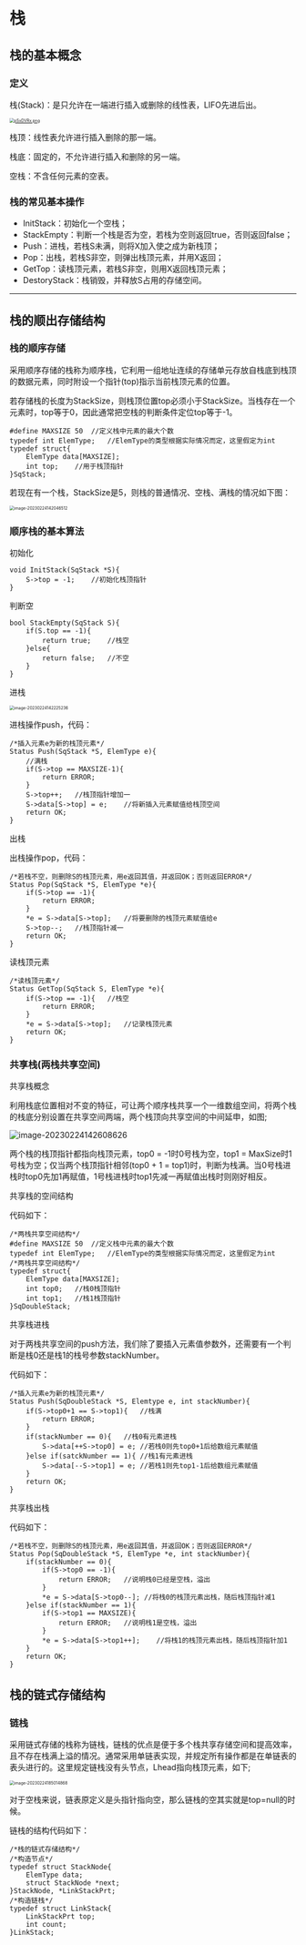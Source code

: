 # 栈

## 栈的基本概念

### 定义

栈(Stack)：是只允许在一端进行插入或删除的线性表，LIFO先进后出。

[<img src="https://s1.ax1x.com/2023/02/23/pSxDVRx.png" alt="pSxDVRx.png" style="zoom:50%;" />](https://imgse.com/i/pSxDVRx)



栈顶：线性表允许进行插入删除的那一端。

栈底：固定的，不允许进行插入和删除的另一端。

空栈：不含任何元素的空表。

### 栈的常见基本操作

* InitStack：初始化一个空栈；
* StackEmpty：判断一个栈是否为空，若栈为空则返回true，否则返回false；
* Push：进栈，若栈S未满，则将X加入使之成为新栈顶；
* Pop：出栈，若栈S非空，则弹出栈顶元素，并用X返回；
* GetTop：读栈顶元素，若栈S非空，则用X返回栈顶元素；
* DestoryStack：栈销毁，并释放S占用的存储空间。

---

## 栈的顺出存储结构

### 栈的顺序存储

采用顺序存储的栈称为顺序栈，它利用一组地址连续的存储单元存放自栈底到栈顶的数据元素，同时附设一个指针(top)指示当前栈顶元素的位置。

若存储栈的长度为StackSize，则栈顶位置top必须小于StackSize。当栈存在一个元素时，top等于0，因此通常把空栈的判断条件定位top等于-1。

```
#define MAXSIZE 50  //定义栈中元素的最大个数
typedef int ElemType;   //ElemType的类型根据实际情况而定，这里假定为int
typedef struct{
    ElemType data[MAXSIZE];
    int top;    //用于栈顶指针
}SqStack;
```

若现在有一个栈，StackSize是5，则栈的普通情况、空栈、满栈的情况如下图：

<img src="C:\Users\mark\OneDrive\文档\Typora\images\image-20230224142046512.png" alt="image-20230224142046512" style="zoom:50%;" />



### 顺序栈的基本算法

初始化

```
void InitStack(SqStack *S){
    S->top = -1;    //初始化栈顶指针
}
```

判断空

```
bool StackEmpty(SqStack S){
    if(S.top == -1){    
        return true;    //栈空
    }else{  
        return false;   //不空
    }
}
```

进栈

<img src="C:\Users\mark\OneDrive\文档\Typora\images\image-20230224142225236.png" alt="image-20230224142225236" style="zoom:50%;" />

进栈操作push，代码：

```
/*插入元素e为新的栈顶元素*/
Status Push(SqStack *S, ElemType e){
    //满栈
    if(S->top == MAXSIZE-1){
        return ERROR;
    }
    S->top++;   //栈顶指针增加一
    S->data[S->top] = e;    //将新插入元素赋值给栈顶空间
    return OK;
}
```

出栈

出栈操作pop，代码：

```
/*若栈不空，则删除S的栈顶元素，用e返回其值，并返回OK；否则返回ERROR*/
Status Pop(SqStack *S, ElemType *e){
    if(S->top == -1){
        return ERROR;
    }
    *e = S->data[S->top];   //将要删除的栈顶元素赋值给e
    S->top--;   //栈顶指针减一
    return OK;
}
```

读栈顶元素

```
/*读栈顶元素*/
Status GetTop(SqStack S, ElemType *e){
    if(S->top == -1){   //栈空
        return ERROR;
    }
    *e = S->data[S->top];   //记录栈顶元素
    return OK;
}
```



### 共享栈(两栈共享空间)

共享栈概念

利用栈底位置相对不变的特征，可让两个顺序栈共享一个一维数组空间，将两个栈的栈底分别设置在共享空间两端，两个栈顶向共享空间的中间延申，如图;

![image-20230224142608626](C:\Users\mark\OneDrive\文档\Typora\images\image-20230224142608626.png)

两个栈的栈顶指针都指向栈顶元素，top0 = -1时0号栈为空，top1 = MaxSize时1号栈为空；仅当两个栈顶指针相邻(top0 + 1 = top1)时，判断为栈满。当0号栈进栈时top0先加1再赋值，1号栈进栈时top1先减一再赋值出栈时则刚好相反。

共享栈的空间结构

代码如下：

```
/*两栈共享空间结构*/
#define MAXSIZE 50  //定义栈中元素的最大个数
typedef int ElemType;   //ElemType的类型根据实际情况而定，这里假定为int
/*两栈共享空间结构*/
typedef struct{
	ElemType data[MAXSIZE];
	int top0;	//栈0栈顶指针
	int top1;	//栈1栈顶指针
}SqDoubleStack;
```



共享栈进栈

对于两栈共享空间的push方法，我们除了要插入元素值参数外，还需要有一个判断是栈0还是栈1的栈号参数stackNumber。

代码如下：

```
/*插入元素e为新的栈顶元素*/
Status Push(SqDoubleStack *S, Elemtype e, int stackNumber){
    if(S->top0+1 == S->top1){   //栈满
        return ERROR;
    }
    if(stackNumber == 0){   //栈0有元素进栈
        S->data[++S->top0] = e; //若栈0则先top0+1后给数组元素赋值
    }else if(satckNumber == 1){ //栈1有元素进栈
        S->data[--S->top1] = e; //若栈1则先top1-1后给数组元素赋值
    }
    return OK;
}
```



共享栈出栈

代码如下：

```
/*若栈不空，则删除S的栈顶元素，用e返回其值，并返回OK；否则返回ERROR*/
Status Pop(SqDoubleStack *S, ElemType *e, int stackNumber){
    if(stackNumber == 0){
        if(S->top0 == -1){
            return ERROR;   //说明栈0已经是空栈，溢出
        }
        *e = S->data[S->top0--]; //将栈0的栈顶元素出栈，随后栈顶指针减1
    }else if(stackNumber == 1){
        if(S->top1 == MAXSIZE){
            return ERROR;   //说明栈1是空栈，溢出
        }
        *e = S->data[S->top1++];    //将栈1的栈顶元素出栈，随后栈顶指针加1
    }
    return OK;
}
```



## 栈的链式存储结构

### 链栈

采用链式存储的栈称为链栈，链栈的优点是便于多个栈共享存储空间和提高效率，且不存在栈满上溢的情况。通常采用单链表实现，并规定所有操作都是在单链表的表头进行的。这里规定链栈没有头节点，Lhead指向栈顶元素，如下;

<img src="C:\Users\mark\OneDrive\文档\Typora\images\image-20230224185014868.png" alt="image-20230224185014868" style="zoom:50%;" />

对于空栈来说，链表原定义是头指针指向空，那么链栈的空其实就是top=null的时候。

链栈的结构代码如下：

```
/*栈的链式存储结构*/
/*构造节点*/
typedef struct StackNode{
    ElemType data;
    struct StackNode *next;
}StackNode, *LinkStackPrt;
/*构造链栈*/
typedef struct LinkStack{
    LinkStackPrt top;
    int count;
}LinkStack;
```









